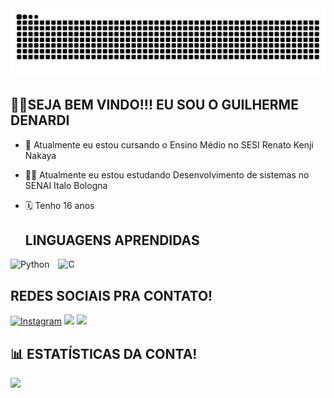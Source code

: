  <picture>
  <source media="(prefers-color-scheme: dark)" srcset="https://raw.githubusercontent.com/v1ih/v1ih/output/github-snake-dark.svg" />
  <source media="(prefers-color-scheme: dark)" srcset="https://raw.githubusercontent.com/v1ih/v1ih/output/github-snake.svg" />
  <img alt="github-snake" src="https://raw.githubusercontent.com/v1ih/v1ih/output/github-snake.svg" />
 
</picture>


## 🧑‍💻**SEJA BEM VINDO!!! EU SOU O GUILHERME DENARDI**


- 🌱 Atualmente eu estou cursando o Ensino Médio no SESI Renato Kenji Nakaya
- 👨‍🎓 Atualmente eu estou estudando Desenvolvimento de sistemas no SENAI Italo Bologna
- 🗓️ Tenho 16 anos
  

  ## LINGUAGENS APRENDIDAS
<img 
    align="" 
    alt="Python" 
    title="Python"
    width="26px" 
    style="padding-right: 10px;" 
    src="https://cdn.jsdelivr.net/gh/devicons/devicon@latest/icons/python/python-original.svg" 
    />
<img 
    align="" 
    alt="C" 
    title="C"
    width="26px" 
    style="padding-right: 10px;" 
    src="https://cdn.jsdelivr.net/gh/devicons/devicon@latest/icons/c/c-original.svg"
    />
  ## REDES SOCIAIS PRA CONTATO!
[![Instagram](https://img.shields.io/badge/Instagram-E4405F?style=for-the-badge&logo=instagram&logoColor=white)](https://www.instagram.com/gui.denardi/)
<a href = "mailto:guidenardi28@gmail.com"><img src="https://img.shields.io/badge/-Gmail-%23333?style=for-the-badge&logo=gmail&logoColor=white" target="_blank"></a> 
<a href = "https://www.linkedin.com/in/guilherme-denardi-a2745834b" target="_blank"><img src="https://img.shields.io/badge/LinkedIn-0077B5?style=for-the-badge&logo=linkedin&logoColor=white" target="_blank"></a>
 ## 📊 ESTATÍSTICAS DA CONTA!
  <div>
   <a href="https://beacons.ai/Denardi28">
   <img height="180em" src="https://github-readme-stats.vercel.app/api?username=Denardi28&show_icons=true&theme=blue-green&include_all_commits=true&count_private=true"/>
 </div>


